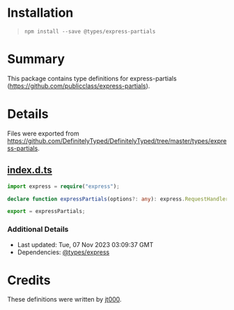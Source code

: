 # Installation
> `npm install --save @types/express-partials`

# Summary
This package contains type definitions for express-partials (https://github.com/publicclass/express-partials).

# Details
Files were exported from https://github.com/DefinitelyTyped/DefinitelyTyped/tree/master/types/express-partials.
## [index.d.ts](https://github.com/DefinitelyTyped/DefinitelyTyped/tree/master/types/express-partials/index.d.ts)
````ts
import express = require("express");

declare function expressPartials(options?: any): express.RequestHandler;

export = expressPartials;

````

### Additional Details
 * Last updated: Tue, 07 Nov 2023 03:09:37 GMT
 * Dependencies: [@types/express](https://npmjs.com/package/@types/express)

# Credits
These definitions were written by [jt000](https://github.com/jt000).
